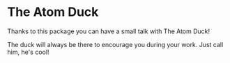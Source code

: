 # The Atom Duck

Thanks to this package you can have a small talk with The Atom Duck!

The duck will always be there to encourage you during your work. Just call him, he's cool!
